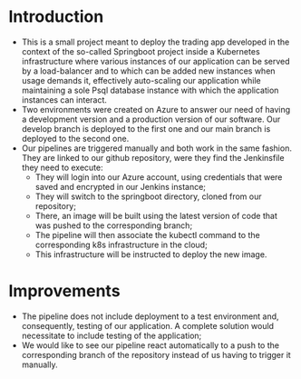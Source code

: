 # Introduction
- This is a small project meant to deploy the trading app developed in the context of the so-called Springboot project
  inside a Kubernetes infrastructure where various instances of our application can be served by a load-balancer and to
  which can be added new instances when usage demands it, effectively auto-scaling our application while maintaining a
  sole Psql database instance with which the application instances can interact.
- Two environments were created on Azure to answer our need of having a development version and a production version of
  our software. Our develop branch is deployed to the first one and our main branch is deployed to the second one.
- Our pipelines are triggered manually and both work in the same fashion. They are linked to our github repository,
  were they find the Jenkinsfile they need to execute:
  - They will login into our Azure account, using credentials that were saved and encrypted in our Jenkins instance;
  - They will switch to the springboot directory, cloned from our repository;
  - There, an image will be built using the latest version of code that was pushed to the corresponding branch;
  - The pipeline will then associate the kubectl command to the corresponding k8s infrastructure in the cloud;
  - This infrastructure will be instructed to deploy the new image.

# Improvements
- The pipeline does not include deployment to a test environment and, consequently, testing of our application. A
  complete solution would necessitate to include testing of the application;
- We would like to see our pipeline react automatically to a push to the corresponding branch of the repository instead
  of us having to trigger it manually.